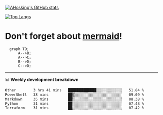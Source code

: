 [![AHosking's GitHub stats](https://github-readme-stats.vercel.app/api?username=ahosking&count_private=true&show_icons=true&theme=onedark&hide_rank=true&include_all_commits=true)](https://github.com/ahosking)

[![Top Langs](https://github-readme-stats.vercel.app/api/top-langs/?username=ahosking&layout=compact&theme=onedark)](https://github.com/ahosking)


# Don't forget about [mermaid](https://github.blog/2022-02-14-include-diagrams-markdown-files-mermaid/)!

```mermaid
  graph TD;
      A-->B;
      A-->C;
      B-->D;
      C-->D;
```
-------

📊 **Weekly development breakdown**

<!--START_SECTION:waka-->

```txt
Other        3 hrs 41 mins   █████████████░░░░░░░░░░░░   51.84 %
PowerShell   38 mins         ██▒░░░░░░░░░░░░░░░░░░░░░░   09.09 %
Markdown     35 mins         ██░░░░░░░░░░░░░░░░░░░░░░░   08.38 %
Python       31 mins         ██░░░░░░░░░░░░░░░░░░░░░░░   07.48 %
Terraform    31 mins         ██░░░░░░░░░░░░░░░░░░░░░░░   07.42 %
```

<!--END_SECTION:waka-->
